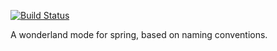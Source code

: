 [![Build Status](https://travis-ci.com/ossgang/ossgang-spring-wonderland.svg?branch=master)](https://travis-ci.com/ossgang/ossgang-spring-wonderland)

A wonderland mode for spring, based on naming conventions.
